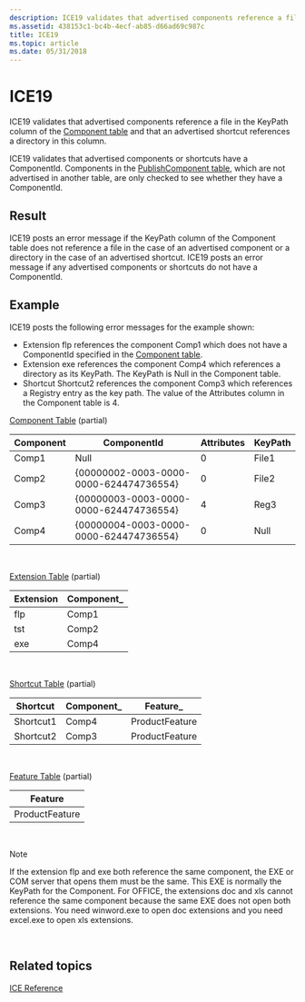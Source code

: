 ```yaml
---
description: ICE19 validates that advertised components reference a file in the KeyPath column of the Component table and that an advertised shortcut references a directory in this column.
ms.assetid: 438153c1-bc4b-4ecf-ab85-d66ad69c987c
title: ICE19
ms.topic: article
ms.date: 05/31/2018
---
```


# ICE19

ICE19 validates that advertised components reference a file in the KeyPath column of the [Component table](component-table.md) and that an advertised shortcut references a directory in this column.

ICE19 validates that advertised components or shortcuts have a ComponentId. Components in the [PublishComponent table](publishcomponent-table.md), which are not advertised in another table, are only checked to see whether they have a ComponentId.

## Result

ICE19 posts an error message if the KeyPath column of the Component table does not reference a file in the case of an advertised component or a directory in the case of an advertised shortcut. ICE19 posts an error message if any advertised components or shortcuts do not have a ComponentId.

## Example

ICE19 posts the following error messages for the example shown:

-   Extension flp references the component Comp1 which does not have a ComponentId specified in the [Component table](component-table.md).
-   Extension exe references the component Comp4 which references a directory as its KeyPath. The KeyPath is Null in the Component table.
-   Shortcut Shortcut2 references the component Comp3 which references a Registry entry as the key path. The value of the Attributes column in the Component table is 4.

[Component Table](component-table.md) (partial)



| Component | ComponentId                            | Attributes | KeyPath |
|-----------|----------------------------------------|------------|---------|
| Comp1     | Null                                   | 0          | File1   |
| Comp2     | {00000002-0003-0000-0000-624474736554} | 0          | File2   |
| Comp3     | {00000003-0003-0000-0000-624474736554} | 4          | Reg3    |
| Comp4     | {00000004-0003-0000-0000-624474736554} | 0          | Null    |



 

[Extension Table](extension-table.md) (partial)



| Extension | Component\_ |
|-----------|-------------|
| flp       | Comp1       |
| tst       | Comp2       |
| exe       | Comp4       |



 

[Shortcut Table](shortcut-table.md) (partial)



| Shortcut  | Component\_ | Feature\_      |
|-----------|-------------|----------------|
| Shortcut1 | Comp4       | ProductFeature |
| Shortcut2 | Comp3       | ProductFeature |



 

[Feature Table](feature-table.md) (partial)



| Feature        |
|----------------|
| ProductFeature |



 

> [!Note]  
> If the extension flp and exe both reference the same component, the EXE or COM server that opens them must be the same. This EXE is normally the KeyPath for the Component. For OFFICE, the extensions doc and xls cannot reference the same component because the same EXE does not open both extensions. You need winword.exe to open doc extensions and you need excel.exe to open xls extensions.

 

## Related topics

<dl> <dt>

[ICE Reference](ice-reference.md)
</dt> </dl>

 

 



